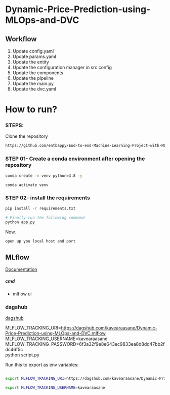 
# Dynamic-Price-Prediction-using-MLOps-and-DVC


## Workflow

1. Update config.yaml
2. Update params.yaml
3. Update the entity
4. Update the configuration manager in src config
5. Update the components
6. Update the pipeline 
7. Update the main.py
8. Update the dvc.yaml



# How to run?
### STEPS:

Clone the repository

```bash
https://github.com/entbappy/End-to-end-Machine-Learning-Project-with-MLflow
```
### STEP 01- Create a conda environment after opening the repository

```bash
conda create -n venv python=3.8 -y
```

```bash
conda activate venv
```


### STEP 02- install the requirements
```bash
pip install -r requirements.txt
```


```bash
# Finally run the following command
python app.py
```

Now,
```bash
open up you local host and port
```



## MLflow

[Documentation](https://mlflow.org/docs/latest/index.html)


##### cmd
- mlflow ui

### dagshub
[dagshub](https://dagshub.com/)

MLFLOW_TRACKING_URI=https://dagshub.com/kavearaasane/Dynamic-Price-Prediction-using-MLOps-and-DVC.mlflow \
MLFLOW_TRACKING_USERNAME=kavearaasane \
MLFLOW_TRACKING_PASSWORD=6f3a32f9e8e643ec9833ea8d8dd47bb2fdc46f5c \
python script.py


Run this to export as env variables:

```bash

export MLFLOW_TRACKING_URI=https://dagshub.com/kavearaasane/Dynamic-Price-Prediction-using-MLOps-and-DVC.mlflow

export MLFLOW_TRACKING_USERNAME=kavearaasane

```
